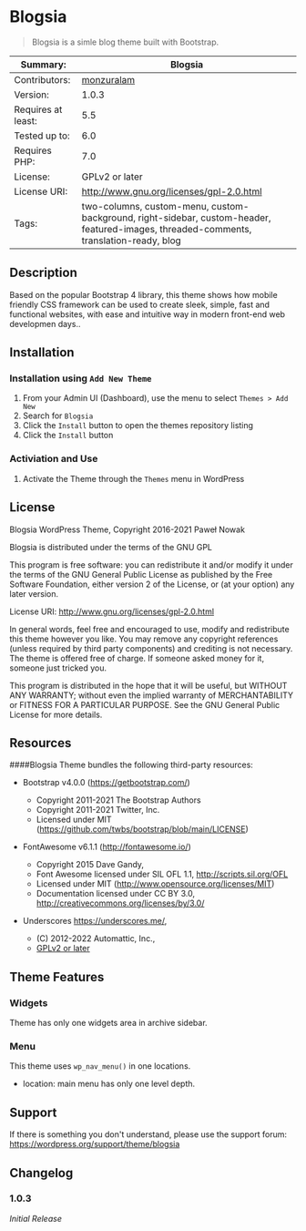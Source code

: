 # Blogsia

> Blogsia is a simle blog theme built with Bootstrap.


Summary:           |Blogsia
-------------------|----------------
Contributors:      | [monzuralam](https://profiles.wordpress.org/mrpauloen/)
Version:           | 1.0.3
Requires at least: | 5.5
Tested up to:      | 6.0
Requires PHP:  	   | 7.0
License:           | GPLv2 or later
License URI:       | http://www.gnu.org/licenses/gpl-2.0.html
Tags:              | two-columns, custom-menu, custom-background, right-sidebar, custom-header, featured-images, threaded-comments, translation-ready, blog

## Description

Based on the popular Bootstrap 4 library, this theme shows how mobile friendly CSS framework can be used to create sleek, simple, fast and functional websites, with ease and intuitive way in modern front-end web developmen days..


## Installation

### Installation using `Add New Theme`

1. From your Admin UI (Dashboard), use the menu to select `Themes > Add New`
2. Search for `Blogsia`
3. Click the `Install` button to open the themes repository listing
4. Click the `Install` button

### Activiation and Use

1. Activate the Theme through the `Themes` menu in WordPress


## License

Blogsia WordPress Theme, Copyright 2016-2021 Paweł Nowak

Blogsia is distributed under the terms of the GNU GPL


 This program is free software: you can redistribute it and/or modify
 it under the terms of the GNU General Public License as published by
 the Free Software Foundation, either version 2 of the License, or
(at your option) any later version.

 License URI: http://www.gnu.org/licenses/gpl-2.0.html

 In general words, feel free and encouraged to use, modify and redistribute this theme however you like.
 You may remove any copyright references (unless required by third party components) and crediting is not necessary.
 The theme is offered free of charge. If someone asked money for it, someone just tricked you.

 This program is distributed in the hope that it will be useful,
 but WITHOUT ANY WARRANTY; without even the implied warranty of
 MERCHANTABILITY or FITNESS FOR A PARTICULAR PURPOSE. See the
 GNU General Public License for more details.

## Resources

####Blogsia Theme bundles the following third-party resources:

* Bootstrap v4.0.0 (https://getbootstrap.com/)
  - Copyright 2011-2021 The Bootstrap Authors
  - Copyright 2011-2021 Twitter, Inc.
  - Licensed under MIT (https://github.com/twbs/bootstrap/blob/main/LICENSE)

* FontAwesome v6.1.1 (http://fontawesome.io/)
  - Copyright 2015 Dave Gandy,
  - Font Awesome licensed under SIL OFL 1.1, http://scripts.sil.org/OFL
  - Licensed under MIT (http://www.opensource.org/licenses/MIT)
  - Documentation licensed under CC BY 3.0, http://creativecommons.org/licenses/by/3.0/

*  Underscores https://underscores.me/, 
    - (C) 2012-2022 Automattic, Inc., 
    - [GPLv2 or later](https://www.gnu.org/licenses/gpl-2.0.html)


## Theme Features

### Widgets

Theme has only one widgets area in archive sidebar.

### Menu

This theme uses `wp_nav_menu()` in one locations.

* location: main menu has only one level depth.

## Support

If there is something you don't understand, please use the support forum:
https://wordpress.org/support/theme/blogsia

## Changelog

### 1.0.3
*Initial Release*

